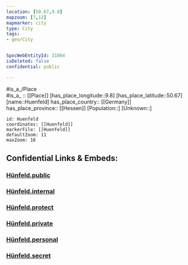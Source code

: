 ```yaml
---
location: [50.67,9.8] 
mapzoom: [7,12] 
mapmarker: city 
type: City
tags:
- geo/City


SpocWebEntityId: 31064
isDeleted: false
confidential: public

---
```

#is_a_/Place  
#is_a_ :: [[Place]] 
[has_place_longitude::9.8] 
[has_place_latitude::50.67] 
[name::Huenfeld] 
has_place_country:: [[Germany]]  
has_place_province:: [[Hessen]] 
[Population::] 
[Unknown::] 


```leaflet
id: Huenfeld
coordinates: [[Huenfeld]] 
markerFile: [[Huenfeld]] 
defaultZoom: 11 
maxZoom: 18
```


## Confidential Links & Embeds: 

### [Hünfeld.public](/_public/\Earth\Continent\Europe\Europe~Central\Germany\Germany~West\Hessen\counties~Hessen\Fulda\cities~FuldaHünfeld.public.md) 

### [Hünfeld.internal](/_internal/\Earth\Continent\Europe\Europe~Central\Germany\Germany~West\Hessen\counties~Hessen\Fulda\cities~FuldaHünfeld.internal.md) 

### [Hünfeld.protect](/_protect/\Earth\Continent\Europe\Europe~Central\Germany\Germany~West\Hessen\counties~Hessen\Fulda\cities~FuldaHünfeld.protect.md) 

### [Hünfeld.private](/_private/\Earth\Continent\Europe\Europe~Central\Germany\Germany~West\Hessen\counties~Hessen\Fulda\cities~FuldaHünfeld.private.md) 

### [Hünfeld.personal](/_personal/\Earth\Continent\Europe\Europe~Central\Germany\Germany~West\Hessen\counties~Hessen\Fulda\cities~FuldaHünfeld.personal.md) 

### [Hünfeld.secret](/_secret/\Earth\Continent\Europe\Europe~Central\Germany\Germany~West\Hessen\counties~Hessen\Fulda\cities~FuldaHünfeld.secret.md)

